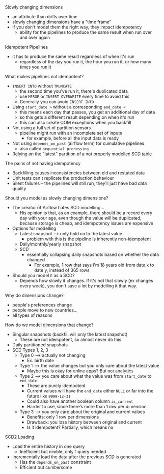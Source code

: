 Slowly changing dimensions
- an attribute than drifts over time
- slowly changing dimensions have a "time frame"
- if you don't model them the right way, they impact idempotency
	- ability for the pipelines to produce the same result when run over and over again

Idempotent Pipelines
- it has to produce the same result regardless of when it's run
	- regardless of the day you run it, the hour you run it, or how many times you run it

What makes pipelines not idempotent?
- `INSERT INTO` without `TRUNCATE`
	- the second time you've run it, there's duplicated data
	- use `MERGE` or `INSERT OVERWRITE` every time to avoid this
	- Generally you can avoid `INSERT INTO`
- Using `start_date >` without a corresponding `end_date <`
	- this means each day that passes, you get an additional day of data
	- so this gets a different result depending on when it's run
	- this can also create OOM exceptions when you backfill
- Not using a full set of partition sensors
	- pipeline might run with an incomplete set of inputs
		- for example, before all the input data is ready
- Not using `depends_on_past` (airflow term) for cumulative pipelines
	- also called `sequential processing`
- Relying on the "latest" partition of a not properly modelled SCD table

The pains of not having idempotency
- Backfilling causes inconsistencies between old and restated data
- Unit tests can't replicate the production behaviour
- Silent failures - the pipelines will still run, they'll just have bad data quality

Should you model as slowly changing dimensions?
- The creator of Airflow hates SCD modelling...
	- His opinion is that, as an example, there should be a record every day with your age, even though the value will be duplicated, because storage is cheap, and idempotency issues are expensive
- Options for modelling
	- Latest snapshot --> only hold on to the latest value
		- problem with this is the pipeline is inherently non-idempotent
	- Daily/monthly/yearly snapshot
	- SCD
		- essentially collapsing daily snapshots based on whether the data changed
			- For example, 1 row that says i'm 18 years old from date x to date y, instead of 365 rows
- Should you model it as a SCD?
	- Depends how slowly it changes. If it's not that slowly (ex changes every week), you don't save a lot by modelling it that way.

Why do dimensions change?
- people's preferences change
- people move to new countries...
- all types of reasons

How do we model dimensions that change?
- Singular snapshots (backfill will only the latest snapshot)
	- These are not idempotent, so almost never do this
- Daily partitioned snapshots
- SCD Types 1, 2, 3
	- Type 0 --> actually not changing
		- Ex. birth date
	- Type 1 --> the value changes but you only care about the latest value
		- Maybe this is okay for online apps? But not analytics
	- Type 2 --> you care about what the value was from `start_date` to `end_date`
		- These are purely idempotent
		- Current values will have the `end_date` either `NULL` or far into the future like `9999-12-31`
		- Could also have another boolean column `is_current`
		- Harder to use, since there's more than 1 row per dimension
	- Type 3 --> you only care about the original and current values
		- Benefits: only 1 row per dimensions
		- Drawback: you lose history between original and current
		- Is it idempotent? Partially, which means no

SCD2 Loading
- Load the entire history in one query
	- Inefficient but nimble, only 1 query needed
- Incrementally load the data after the previous SCD is generated
	- Has the `depends_on_past` constraint
	- Efficient but cumbersome